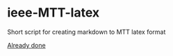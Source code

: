 # ieee-MTT-latex
Short script for creating markdown to MTT latex format

[Already done](https://miki725.com/2019/10/15/markdown-to-pdf-ieee.html)
